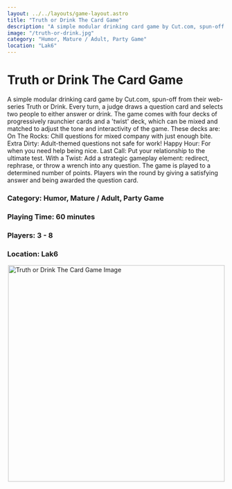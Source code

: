 ```yaml
---
layout: ../../layouts/game-layout.astro
title: "Truth or Drink The Card Game"
description: "A simple modular drinking card game by Cut.com, spun-off from their web-series Truth or Drink."
image: "/truth-or-drink.jpg"
category: "Humor, Mature / Adult, Party Game"
location: "Lak6"
---
```

# Truth or Drink The Card Game

A simple modular drinking card game by Cut.com, spun-off from their web-series Truth or Drink. Every turn, a judge draws a question card and selects two people to either answer or drink.  The game comes with four decks of progressively raunchier cards and a 'twist' deck, which can be mixed and matched to adjust the tone and interactivity of the game.  These decks are:  On The Rocks: Chill questions for mixed company with just enough bite.  Extra Dirty: Adult-themed questions not safe for work! Happy Hour: For when you need help being nice. Last Call: Put your relationship to the ultimate test. With a Twist: Add a strategic gameplay element: redirect, rephrase, or throw a wrench into any question.  The game is played to a determined number of points.  Players win the round by giving a satisfying answer and being awarded the question card.  

### Category: Humor, Mature / Adult, Party Game

### Playing Time: 60 minutes

### Players: 3 - 8

### Location: Lak6

<img src="/truth-or-drink.jpg" alt="Truth or Drink The Card Game Image" width="500" style="display: block; margin: 0 auto">

